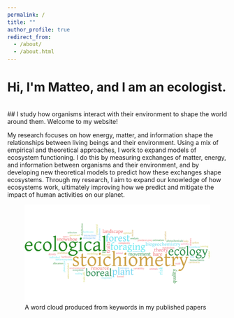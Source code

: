 ```yaml
---
permalink: /
title: ""
author_profile: true
redirect_from:
  - /about/
  - /about.html
---
```


# Hi, I'm Matteo, and I am an ecologist.
<br>
## I study how organisms interact with their environment to shape the world around them. Welcome to my website!

My research focuses on how energy, matter, and information shape the relationships between living beings and their environment. Using a mix of empirical and theoretical approaches, I work to expand models of ecosystem functioning. I do this by measuring exchanges of matter, energy, and information between organisms and their environment, and by developing new theoretical models to predict how these exchanges shape ecosystems. Through my research, I aim to expand our knowledge of how ecosystems work, ultimately improving how we predict and mitigate the impact of human activities on our planet.

<figure>
<img src="../images/wordle.png" alt="A word cloud produced from keywords in my published papers" style = "float:center">
<figcaption>A word cloud produced from keywords in my published papers</figcaption>
</figure>
